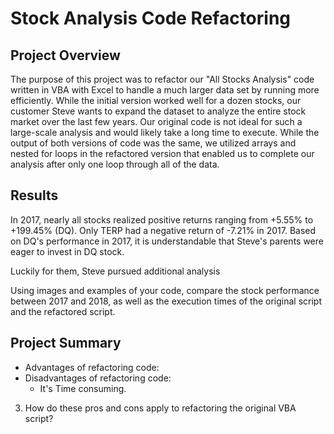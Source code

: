 # Stock Analysis Code Refactoring
  
## Project Overview

The purpose of this project was to refactor our "All Stocks Analysis" code written in VBA with Excel to handle a much larger data set by running more efficiently. While the initial version worked well for a dozen stocks, our customer Steve wants to expand the dataset to analyze the entire stock market over the last few years. Our original code is not ideal for such a large-scale analysis and would likely take a long time to execute. While the output of both versions of code was the same, we utilized arrays and nested for loops in the refactored version that enabled us to complete our analysis after only one loop through all of the data.

## Results
In 2017, nearly all stocks realized positive returns ranging from +5.55% to +199.45% (DQ). Only TERP had a negative return of -7.21% in 2017. Based on DQ's performance in 2017, it is understandable that Steve's parents were eager to invest in DQ stock.

Luckily for them, Steve pursued additional analysis



Using images and examples of your code, compare the stock performance between 2017 and 2018, as well as the execution times of the original script and the refactored script.
## Project Summary
- Advantages of refactoring code: 
- Disadvantages of refactoring code: 
  - It's Time consuming.
3. How do these pros and cons apply to refactoring the original VBA script?
